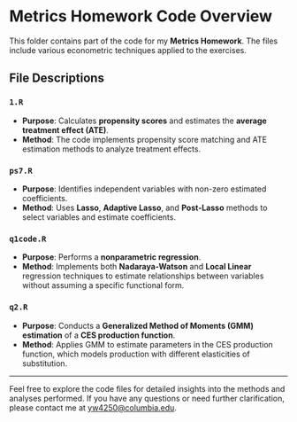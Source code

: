 # Metrics Homework Code Overview

This folder contains part of the code for my **Metrics Homework**. The files include various econometric techniques applied to the exercises.

## File Descriptions

### `1.R`
- **Purpose**: Calculates **propensity scores** and estimates the **average treatment effect (ATE)**.
- **Method**: The code implements propensity score matching and ATE estimation methods to analyze treatment effects.

### `ps7.R`
- **Purpose**: Identifies independent variables with non-zero estimated coefficients.
- **Method**: Uses **Lasso**, **Adaptive Lasso**, and **Post-Lasso** methods to select variables and estimate coefficients.

### `q1code.R`
- **Purpose**: Performs a **nonparametric regression**.
- **Method**: Implements both **Nadaraya-Watson** and **Local Linear** regression techniques to estimate relationships between variables without assuming a specific functional form.

### `q2.R`
- **Purpose**: Conducts a **Generalized Method of Moments (GMM) estimation** of a **CES production function**.
- **Method**: Applies GMM to estimate parameters in the CES production function, which models production with different elasticities of substitution.

---

Feel free to explore the code files for detailed insights into the methods and analyses performed. If you have any questions or need further clarification, please contact me at [yw4250@columbia.edu](mailto:your.email@example.com).
